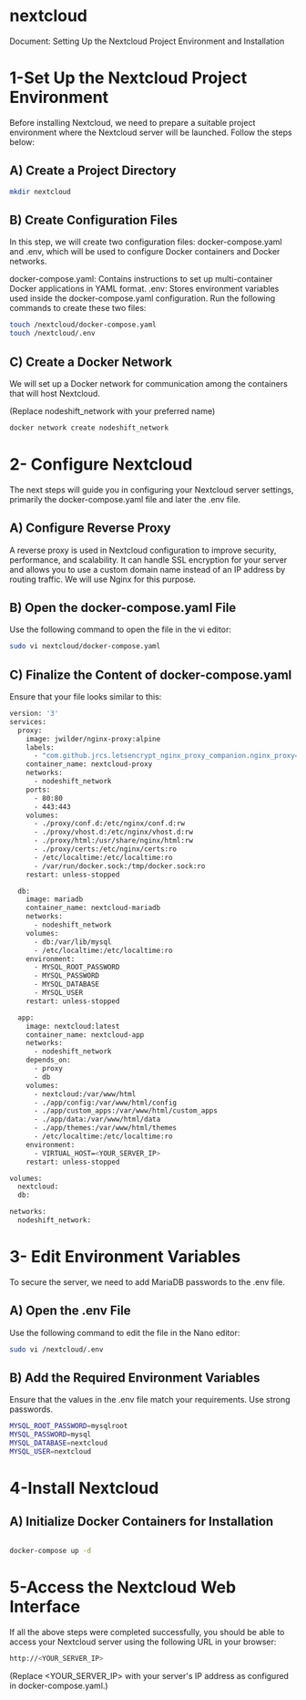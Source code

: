 # nextcloud
Document: Setting Up the Nextcloud Project Environment and Installation
# 1-Set Up the Nextcloud Project Environment

Before installing Nextcloud, we need to prepare a suitable project environment where the Nextcloud server will be launched. Follow the steps below:
## A) Create a Project Directory

```bash
mkdir nextcloud
```

## B) Create Configuration Files
In this step, we will create two configuration files: docker-compose.yaml and .env, which will be used to configure Docker containers and Docker networks.

docker-compose.yaml: Contains instructions to set up multi-container Docker applications in YAML format.
.env: Stores environment variables used inside the docker-compose.yaml configuration.
Run the following commands to create these two files:
```bash
touch /nextcloud/docker-compose.yaml
touch /nextcloud/.env

```
## C) Create a Docker Network
We will set up a Docker network for communication among the containers that will host Nextcloud.

(Replace nodeshift_network with your preferred name)

```bash
docker network create nodeshift_network
```

# 2- Configure Nextcloud

The next steps will guide you in configuring your Nextcloud server settings, primarily the docker-compose.yaml file and later the .env file.

## A) Configure Reverse Proxy
A reverse proxy is used in Nextcloud configuration to improve security, performance, and scalability. It can handle SSL encryption for your server and allows you to use a custom domain name instead of an IP address by routing traffic. We will use Nginx for this purpose.

## B) Open the docker-compose.yaml File
Use the following command to open the file in the vi editor:

```bash
sudo vi nextcloud/docker-compose.yaml
```

## C) Finalize the Content of docker-compose.yaml
Ensure that your file looks similar to this:



```bash
version: '3'
services:
  proxy:
    image: jwilder/nginx-proxy:alpine
    labels:
      - "com.github.jrcs.letsencrypt_nginx_proxy_companion.nginx_proxy=true"
    container_name: nextcloud-proxy
    networks:
      - nodeshift_network
    ports:
      - 80:80
      - 443:443
    volumes:
      - ./proxy/conf.d:/etc/nginx/conf.d:rw
      - ./proxy/vhost.d:/etc/nginx/vhost.d:rw
      - ./proxy/html:/usr/share/nginx/html:rw
      - ./proxy/certs:/etc/nginx/certs:ro
      - /etc/localtime:/etc/localtime:ro
      - /var/run/docker.sock:/tmp/docker.sock:ro
    restart: unless-stopped

  db:
    image: mariadb
    container_name: nextcloud-mariadb
    networks:
      - nodeshift_network
    volumes:
      - db:/var/lib/mysql
      - /etc/localtime:/etc/localtime:ro
    environment:
      - MYSQL_ROOT_PASSWORD
      - MYSQL_PASSWORD
      - MYSQL_DATABASE
      - MYSQL_USER
    restart: unless-stopped

  app:
    image: nextcloud:latest
    container_name: nextcloud-app
    networks:
      - nodeshift_network
    depends_on:
      - proxy
      - db
    volumes:
      - nextcloud:/var/www/html
      - ./app/config:/var/www/html/config
      - ./app/custom_apps:/var/www/html/custom_apps
      - ./app/data:/var/www/html/data
      - ./app/themes:/var/www/html/themes
      - /etc/localtime:/etc/localtime:ro
    environment:
      - VIRTUAL_HOST=<YOUR_SERVER_IP>
    restart: unless-stopped

volumes:
  nextcloud:
  db:

networks:
  nodeshift_network:

```
# 3- Edit Environment Variables
To secure the server, we need to add MariaDB passwords to the .env file.

## A) Open the .env File
Use the following command to edit the file in the Nano editor:

```bash
sudo vi /nextcloud/.env
```
## B) Add the Required Environment Variables
Ensure that the values in the .env file match your requirements. Use strong passwords.

```bash
MYSQL_ROOT_PASSWORD=mysqlroot
MYSQL_PASSWORD=mysql
MYSQL_DATABASE=nextcloud
MYSQL_USER=nextcloud

```

# 4-Install Nextcloud
## A) Initialize Docker Containers for Installation

```bash

docker-compose up -d

```


# 5-Access the Nextcloud Web Interface
If all the above steps were completed successfully, you should be able to access your Nextcloud server using the following URL in your browser:

```bash
http://<YOUR_SERVER_IP>
```
(Replace <YOUR_SERVER_IP> with your server's IP address as configured in docker-compose.yaml.)





